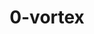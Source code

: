 ---
title: 0-vortex
github: https://github.com/0-vortex
mode: light
score: 95
transition: 3s
archetype:
  - Innovative
  - GIF
  - Memes
  - Github Actions
  - Stats and Metrics
  - Fancy Fonts
  - Editor's Choice
---